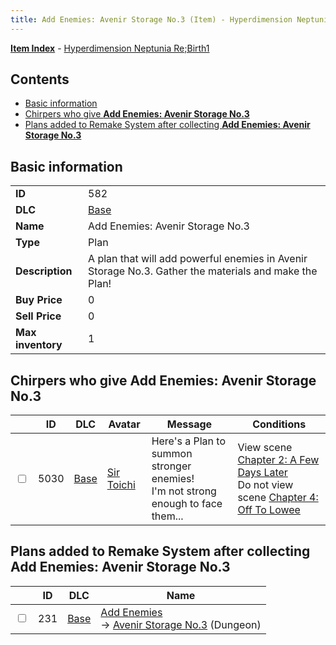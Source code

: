 ```yaml
---
title: Add Enemies: Avenir Storage No.3 (Item) - Hyperdimension Neptunia Re;Birth1
---
```


[**Item Index**](/neptunia/rb1/item/index.html) - [Hyperdimension Neptunia Re;Birth1](/neptunia/rb1)

## Contents

- [Basic information](#basic-information)
- [Chirpers who give **Add Enemies: Avenir Storage No.3**](#chirpers-who-give-add-enemies-avenir-storage-no3)
- [Plans added to Remake System after collecting **Add Enemies: Avenir Storage No.3**](#plans-added-to-remake-system-after-collecting-add-enemies-avenir-storage-no3)
## Basic information

|   |   |
| -- | -- |
| **ID** | 582 |
| **DLC** | [Base](/neptunia/rb1/dlc/1-base.html) |
| **Name** | Add Enemies: Avenir Storage No.3 |
| **Type** | Plan |
| **Description** | A plan that will add powerful enemies in Avenir Storage No.3. Gather the materials and make the Plan! |
| **Buy Price** | 0 |
| **Sell Price** | 0 |
| **Max inventory** | 1 |


## Chirpers who give **Add Enemies: Avenir Storage No.3**

|    | ID | DLC | Avatar | Message | Conditions |
| -- | -- | --- | ------ | ------- | ---------- |
| <input type="checkbox" id="rb1-chirper-event-1-5030" class="trackbox" /> | 5030 | [Base](/neptunia/rb1/dlc/1-base.html) | [Sir Toichi](/neptunia/rb1/undefined/1-220-sir-toichi.html) | Here's a Plan to summon stronger enemies!<br />I'm not strong enough to face them... | View scene [Chapter 2: A Few Days Later](/neptunia/rb1/scene/1-232-chapter-2-a-few-days-later.html)<br />Do not view scene [Chapter 4: Off To Lowee](/neptunia/rb1/scene/1-401-chapter-4-off-to-lowee.html) |


## Plans added to Remake System after collecting **Add Enemies: Avenir Storage No.3**

|    | ID | DLC | Name |
| -- | -- | --- | ---- |
| <input type="checkbox" id="rb1-remake-1-231" class="trackbox" /> | 231 | [Base](/neptunia/rb1/dlc/1-base.html) | [Add Enemies](/neptunia/rb1/remake/1-231-add-enemies.html)<br /> → [Avenir Storage No.3](/neptunia/rb1/dungeon/1-6-avenir-storage-no-3.html) (Dungeon) |
